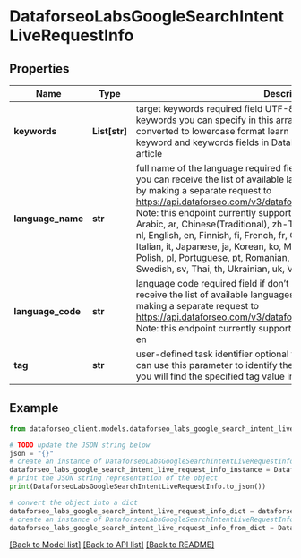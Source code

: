 # DataforseoLabsGoogleSearchIntentLiveRequestInfo


## Properties

Name | Type | Description | Notes
------------ | ------------- | ------------- | -------------
**keywords** | **List[str]** | target keywords required field UTF-8 encoding maximum number of keywords you can specify in this array: 1000; the keywords will be converted to lowercase format learn more about rules and limitations of keyword and keywords fields in DataForSEO APIs in this Help Center article | [optional] 
**language_name** | **str** | full name of the language required field if don’t specify language_code you can receive the list of available languages with their language_name by making a separate request to https://api.dataforseo.com/v3/dataforseo_labs/locations_and_languages  Note: this endpoint currently supports the following languages only: Arabic, ar, Chinese(Traditional), zh-TW, Czech, cs, Danish, da, Dutch, nl, English, en, Finnish, fi, French, fr, German, de, Hebrew, he, Hindi, hi, Italian, it, Japanese, ja, Korean, ko, Malay, ms, Norwegian(Bokmål), nb, Polish, pl, Portuguese, pt, Romanian, ro, Russian, ru, Spanish, es, Swedish, sv, Thai, th, Ukrainian, uk, Vietnamese, vi example: English | [optional] 
**language_code** | **str** | language code required field if don’t specify language_name you can receive the list of available languages with their language_code by making a separate request to https://api.dataforseo.com/v3/dataforseo_labs/locations_and_languages Note: this endpoint currently supports these languages only; example: en | [optional] 
**tag** | **str** | user-defined task identifier optional field the character limit is 255 you can use this parameter to identify the task and match it with the result you will find the specified tag value in the data object of the response | [optional] 

## Example

```python
from dataforseo_client.models.dataforseo_labs_google_search_intent_live_request_info import DataforseoLabsGoogleSearchIntentLiveRequestInfo

# TODO update the JSON string below
json = "{}"
# create an instance of DataforseoLabsGoogleSearchIntentLiveRequestInfo from a JSON string
dataforseo_labs_google_search_intent_live_request_info_instance = DataforseoLabsGoogleSearchIntentLiveRequestInfo.from_json(json)
# print the JSON string representation of the object
print(DataforseoLabsGoogleSearchIntentLiveRequestInfo.to_json())

# convert the object into a dict
dataforseo_labs_google_search_intent_live_request_info_dict = dataforseo_labs_google_search_intent_live_request_info_instance.to_dict()
# create an instance of DataforseoLabsGoogleSearchIntentLiveRequestInfo from a dict
dataforseo_labs_google_search_intent_live_request_info_from_dict = DataforseoLabsGoogleSearchIntentLiveRequestInfo.from_dict(dataforseo_labs_google_search_intent_live_request_info_dict)
```
[[Back to Model list]](../README.md#documentation-for-models) [[Back to API list]](../README.md#documentation-for-api-endpoints) [[Back to README]](../README.md)


